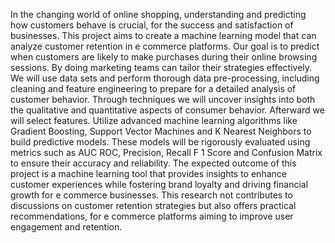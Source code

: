 In the changing world of online shopping, understanding and predicting how customers behave is crucial, for
the success and satisfaction of businesses. This project aims
to create a machine learning model that can analyze customer
retention in e commerce platforms. Our goal is to predict when
customers are likely to make purchases during their online
browsing sessions. By doing marketing teams can tailor their
strategies effectively. We will use data sets and perform thorough
data pre-processing, including cleaning and feature engineering
to prepare for a detailed analysis of customer behavior. Through
techniques we will uncover insights into both the qualitative
and quantitative aspects of consumer behavior. Afterward we
will select features. Utilize advanced machine learning algorithms like Gradient Boosting, Support Vector Machines and
K Nearest Neighbors to build predictive models. These models
will be rigorously evaluated using metrics such as AUC ROC,
Precision, Recall F 1 Score and Confusion Matrix to ensure their
accuracy and reliability. The expected outcome of this project is a
machine learning tool that provides insights to enhance customer
experiences while fostering brand loyalty and driving financial
growth for e commerce businesses. This research not contributes
to discussions on customer retention strategies but also offers
practical recommendations, for e commerce platforms aiming to
improve user engagement and retention.
